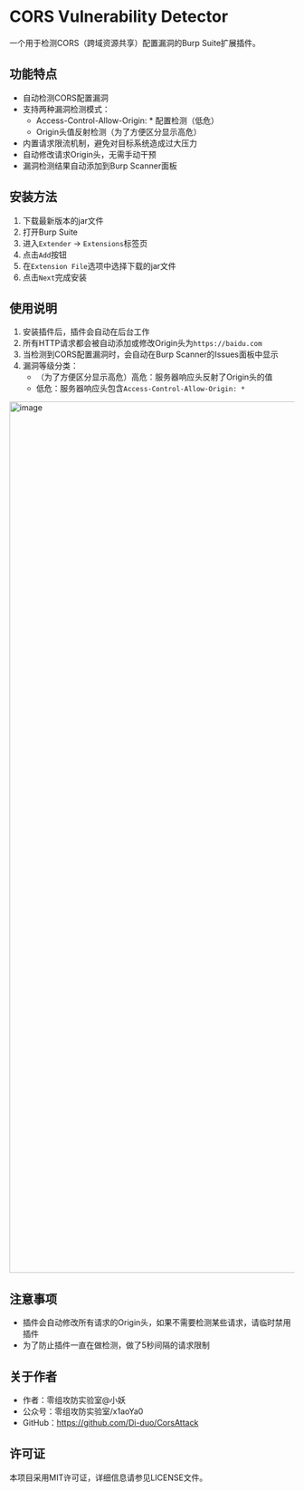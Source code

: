 # CORS Vulnerability Detector

一个用于检测CORS（跨域资源共享）配置漏洞的Burp Suite扩展插件。

## 功能特点

- 自动检测CORS配置漏洞
- 支持两种漏洞检测模式：
  - Access-Control-Allow-Origin: * 配置检测（低危）
  - Origin头值反射检测（为了方便区分显示高危）
- 内置请求限流机制，避免对目标系统造成过大压力
- 自动修改请求Origin头，无需手动干预
- 漏洞检测结果自动添加到Burp Scanner面板

## 安装方法

1. 下载最新版本的jar文件
2. 打开Burp Suite
3. 进入`Extender` -> `Extensions`标签页
4. 点击`Add`按钮
5. 在`Extension File`选项中选择下载的jar文件
6. 点击`Next`完成安装

## 使用说明

1. 安装插件后，插件会自动在后台工作
2. 所有HTTP请求都会被自动添加或修改Origin头为`https://baidu.com`
3. 当检测到CORS配置漏洞时，会自动在Burp Scanner的Issues面板中显示
4. 漏洞等级分类：
   - （为了方便区分显示高危）高危：服务器响应头反射了Origin头的值
   - 低危：服务器响应头包含`Access-Control-Allow-Origin: *`
<img width="1539" alt="image" src="https://github.com/user-attachments/assets/8f389ba2-219c-4fb1-ac63-12b800a55a84" />


## 注意事项

- 插件会自动修改所有请求的Origin头，如果不需要检测某些请求，请临时禁用插件
- 为了防止插件一直在做检测，做了5秒间隔的请求限制

## 关于作者

- 作者：零组攻防实验室@小妖
- 公众号：零组攻防实验室/x1aoYa0
- GitHub：https://github.com/Di-duo/CorsAttack

## 许可证

本项目采用MIT许可证，详细信息请参见LICENSE文件。
